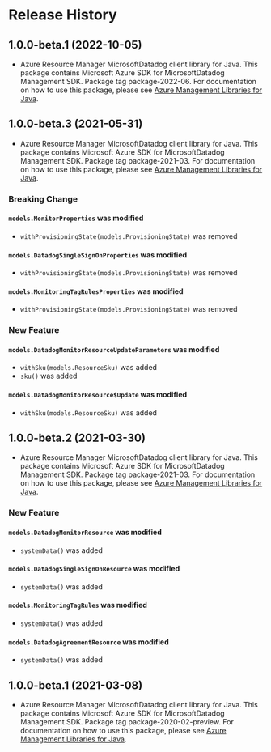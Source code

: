 # Release History

## 1.0.0-beta.1 (2022-10-05)

- Azure Resource Manager MicrosoftDatadog client library for Java. This package contains Microsoft Azure SDK for MicrosoftDatadog Management SDK.  Package tag package-2022-06. For documentation on how to use this package, please see [Azure Management Libraries for Java](https://aka.ms/azsdk/java/mgmt).

## 1.0.0-beta.3 (2021-05-31)

- Azure Resource Manager MicrosoftDatadog client library for Java. This package contains Microsoft Azure SDK for MicrosoftDatadog Management SDK.  Package tag package-2021-03. For documentation on how to use this package, please see [Azure Management Libraries for Java](https://aka.ms/azsdk/java/mgmt).

### Breaking Change

#### `models.MonitorProperties` was modified

* `withProvisioningState(models.ProvisioningState)` was removed

#### `models.DatadogSingleSignOnProperties` was modified

* `withProvisioningState(models.ProvisioningState)` was removed

#### `models.MonitoringTagRulesProperties` was modified

* `withProvisioningState(models.ProvisioningState)` was removed

### New Feature

#### `models.DatadogMonitorResourceUpdateParameters` was modified

* `withSku(models.ResourceSku)` was added
* `sku()` was added

#### `models.DatadogMonitorResource$Update` was modified

* `withSku(models.ResourceSku)` was added

## 1.0.0-beta.2 (2021-03-30)

- Azure Resource Manager MicrosoftDatadog client library for Java. This package contains Microsoft Azure SDK for MicrosoftDatadog Management SDK.  Package tag package-2021-03. For documentation on how to use this package, please see [Azure Management Libraries for Java](https://aka.ms/azsdk/java/mgmt).

### New Feature

#### `models.DatadogMonitorResource` was modified

* `systemData()` was added

#### `models.DatadogSingleSignOnResource` was modified

* `systemData()` was added

#### `models.MonitoringTagRules` was modified

* `systemData()` was added

#### `models.DatadogAgreementResource` was modified

* `systemData()` was added

## 1.0.0-beta.1 (2021-03-08)

- Azure Resource Manager MicrosoftDatadog client library for Java. This package contains Microsoft Azure SDK for MicrosoftDatadog Management SDK.  Package tag package-2020-02-preview. For documentation on how to use this package, please see [Azure Management Libraries for Java](https://aka.ms/azsdk/java/mgmt).

